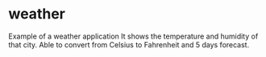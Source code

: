 # weather
Example of a weather application It shows the temperature and humidity of that city. Able to convert from Celsius to Fahrenheit and 5 days forecast.
